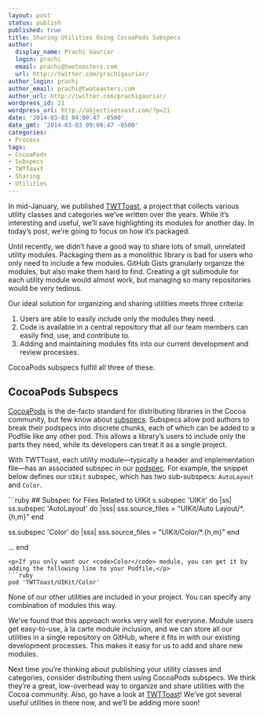 ```yaml
---
layout: post
status: publish
published: true
title: Sharing Utilities Using CocoaPods Subspecs
author:
  display_name: Prachi Gauriar
  login: prachi
  email: prachi@twotoasters.com
  url: http://twitter.com/prachigauriar/
author_login: prachi
author_email: prachi@twotoasters.com
author_url: http://twitter.com/prachigauriar/
wordpress_id: 21
wordpress_url: http://objectivetoast.com/?p=21
date: '2014-03-03 04:00:47 -0500'
date_gmt: '2014-03-03 09:00:47 -0500'
categories:
- Process
tags:
- CocoaPods
- Subspecs
- TWTToast
- Sharing
- Utilities
---
```

<p>In mid-January, we published <a href="https://github.com/twotoasters/toast" title="TWTToast">TWTToast</a>, a project that collects various utility classes and categories we’ve written over the years. While it’s interesting and useful, we’ll save highlighting its modules for another day. In today’s post, we’re going to focus on how it’s packaged.</p>
<p><!--more--></p>
<p>Until recently, we didn’t have a good way to share lots of small, unrelated utility modules. Packaging them as a monolithic library is bad for users who only need to include a few modules. GitHub Gists granularly organize the modules, but also make them hard to find. Creating a git submodule for each utility module would almost work, but managing so many repositories would be very tedious.</p>
<p>Our ideal solution for organizing and sharing utilities meets three criteria:</p>
<ol>
<li>Users are able to easily include only the modules they need.</li>
<li>Code is available in a central repository that all our team members can easily find, use, and contribute to.</li>
<li>Adding and maintaining modules fits into our current development and review processes.</li>
</ol>
<p>CocoaPods subspecs fulfill all three of these.</p>
<h2>CocoaPods Subspecs</h2>
<p><a href="http://cocoapods.org" title="CocoaPods">CocoaPods</a> is the de-facto standard for distributing libraries in the Cocoa community, but few know about <a href="http://guides.cocoapods.org/syntax/podspec.html#subspec" title="CocoaPods Subspecs">subspecs</a>. Subspecs allow pod authors to break their podspecs into discrete chunks, each of which can be added to a Podfile like any other pod. This allows a library’s users to include only the parts they need, while its developers can treat it as a single project.</p>
<p>With TWTToast, each utility module—typically a header and implementation file—has an associated subspec in our <a href="https://github.com/twotoasters/Toast/blob/master/TWTToast.podspec" title="TWTToast Podspec">podspec</a>. For example, the snippet below defines our <code>UIKit</code> subspec, which has two sub-subspecs: <code>AutoLayout</code> and <code>Color</code>.</p>
```ruby
## Subspec for Files Related to UIKit
s.subspec 'UIKit' do |ss|
  ss.subspec 'AutoLayout' do |sss|
    sss.source_files = "UIKit/Auto Layout/*.{h,m}"
  end

  ss.subspec 'Color' do |sss|
    sss.source_files = "UIKit/Color/*.{h,m}"
  end

  …
end
```
<p>If you only want our <code>Color</code> module, you can get it by adding the following line to your Podfile,</p>
```ruby
pod 'TWTToast/UIKit/Color'
```
<p>None of our other utilities are included in your project. You can specify any combination of modules this way.</p>
<p>We’ve found that this approach works very well for everyone. Module users get easy-to-use, à la carte module inclusion, and we can store all our utilities in a single repository on GitHub, where it fits in with our existing development processes. This makes it easy for us to add and share new modules.</p>
<p>Next time you’re thinking about publishing your utility classes and categories, consider distributing them using CocoaPods subspecs. We think they’re a great, low-overhead way to organize and share utilities with the Cocoa community. Also, go have a look at <a href="https://github.com/twotoasters/toast" title="TWTToast">TWTToast</a>! We’ve got several useful utilities in there now, and we’ll be adding more soon!</p>
